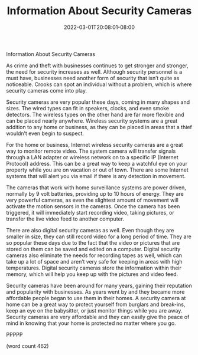 ﻿---
title: "Information About Security Cameras"
date: 2022-03-01T20:08:01-08:00
description: "Home Security Tips for Web Success"
featured_image: "/images/Home Security.jpg"
tags: ["Home Security"]
---

Information About Security Cameras

As crime and theft with businesses continues to get stronger and stronger, the need for security increases as well.  Although security personnel is a must have, businesses need another form of security that isn’t quite as noticeable.  Crooks can spot an individual without a problem, which is where security cameras come into play.  

Security cameras are very popular these days, coming in many shapes and sizes.  The wired types can fit in speakers, clocks, and even smoke detectors.  The wireless types on the other hand are far more flexible and can be placed nearly anywhere.  Wireless security systems are a great addition to any home or business, as they can be placed in areas that a thief wouldn’t even begin to suspect.

For the home or business, Internet wireless security cameras are a great way to monitor remote video.  The system camera will transfer signals through a LAN adapter or wireless network on to a specific IP (Internet Protocol) address.  This can be a great way to keep a watchful eye on your property while you are on vacation or out of town.  There are some Internet systems that will alert you via email if there is any detection in movement.

The cameras that work with home surveillance systems are power driven, normally by 9 volt batteries, providing up to 10 hours of energy.  They are very powerful cameras, as even the slightest amount of movement will activate the motion sensors in the cameras.  Once the camera has been triggered, it will immediately start recording video, taking pictures, or transfer the live video feed to another computer.

There are also digital security cameras as well.  Even though they are smaller in size, they can still record video for a long period of time.  They are so popular these days due to the fact that the video or pictures that are stored on them can be saved and edited on a computer.  Digital security cameras also eliminate the needs for recording tapes as well, which can take up a lot of space and aren’t very safe for keeping in areas with high temperatures.  Digital security cameras store the information within their memory, which will help you keep up with the pictures and video feed.

Security cameras have been around for many years, gaining their reputation and popularity with businesses.  As years went by and they became more affordable people began to use them in their homes.  A security camera at home can be a great way to protect yourself from burglars and break-ins, keep an eye on the babysitter, or just monitor things while you are away.  Security cameras are very affordable and they can easily give the peace of mind in knowing that your home is protected no matter where you go.

PPPPP

(word count 462)
